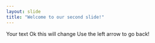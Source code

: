 ```yaml
---
layout: slide
title: "Welcome to our second slide!"
---
```

Your text Ok this will change
Use the left arrow to go back!
